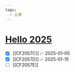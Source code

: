 ```yaml
---
tags:
  - 比赛
---
```

# [Hello 2025](https://codeforces.com/contest/2057)

- [x] [[CF2057C]] ✅ 2025-01-05
- [x] [[CF2057D]] ✅ 2025-01-15
- [ ] [[CF2057E]]
